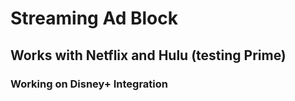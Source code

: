 # Streaming Ad Block
## Works with Netflix and Hulu (testing Prime)
### Working on Disney+ Integration

